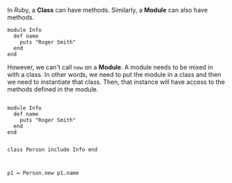 In Ruby, a **Class** can have methods.
Similarly, a **Module** can also have methods.

```
module Info
  def name
    puts "Roger Smith"
  end
end
```

However, we can't call `new` on a **Module**.
A module needs to be mixed in with a class.
In other words, we need to put the module in a class
and then we need to instantiate that class.
Then, that instance will have access to the methods
defined in the module.

<codeblock language="ruby" type="lesson">
<code>
module Info
  def name
    puts "Roger Smith"
  end
end

class Person
  include Info
end

p1 = Person.new
p1.name
</code>
</codeblock>